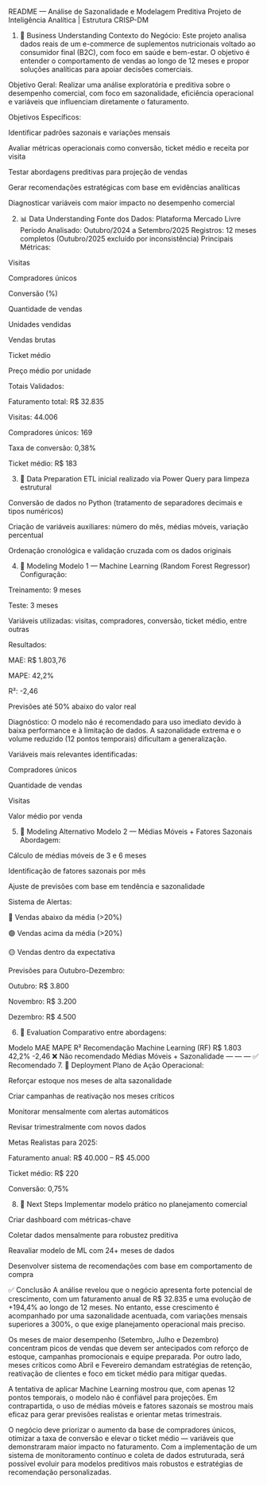 README — Análise de Sazonalidade e Modelagem Preditiva
Projeto de Inteligência Analítica | Estrutura CRISP-DM

1. 🧭 Business Understanding
Contexto do Negócio: Este projeto analisa dados reais de um e-commerce de suplementos nutricionais voltado ao consumidor final (B2C), com foco em saúde e bem-estar. O objetivo é entender o comportamento de vendas ao longo de 12 meses e propor soluções analíticas para apoiar decisões comerciais.

Objetivo Geral: Realizar uma análise exploratória e preditiva sobre o desempenho comercial, com foco em sazonalidade, eficiência operacional e variáveis que influenciam diretamente o faturamento.

Objetivos Específicos:

Identificar padrões sazonais e variações mensais

Avaliar métricas operacionais como conversão, ticket médio e receita por visita

Testar abordagens preditivas para projeção de vendas

Gerar recomendações estratégicas com base em evidências analíticas

Diagnosticar variáveis com maior impacto no desempenho comercial

2. 📊 Data Understanding
Fonte dos Dados: Plataforma Mercado Livre Período Analisado: Outubro/2024 a Setembro/2025 Registros: 12 meses completos (Outubro/2025 excluído por inconsistência) Principais Métricas:

Visitas

Compradores únicos

Conversão (%)

Quantidade de vendas

Unidades vendidas

Vendas brutas

Ticket médio

Preço médio por unidade

Totais Validados:

Faturamento total: R$ 32.835

Visitas: 44.006

Compradores únicos: 169

Taxa de conversão: 0,38%

Ticket médio: R$ 183

3. 🧹 Data Preparation
ETL inicial realizado via Power Query para limpeza estrutural

Conversão de dados no Python (tratamento de separadores decimais e tipos numéricos)

Criação de variáveis auxiliares: número do mês, médias móveis, variação percentual

Ordenação cronológica e validação cruzada com os dados originais

4. 🧠 Modeling
Modelo 1 — Machine Learning (Random Forest Regressor)
Configuração:

Treinamento: 9 meses

Teste: 3 meses

Variáveis utilizadas: visitas, compradores, conversão, ticket médio, entre outras

Resultados:

MAE: R$ 1.803,76

MAPE: 42,2%

R²: -2,46

Previsões até 50% abaixo do valor real

Diagnóstico: O modelo não é recomendado para uso imediato devido à baixa performance e à limitação de dados. A sazonalidade extrema e o volume reduzido (12 pontos temporais) dificultam a generalização.

Variáveis mais relevantes identificadas:

Compradores únicos

Quantidade de vendas

Visitas

Valor médio por venda

5. 🧮 Modeling Alternativo
Modelo 2 — Médias Móveis + Fatores Sazonais
Abordagem:

Cálculo de médias móveis de 3 e 6 meses

Identificação de fatores sazonais por mês

Ajuste de previsões com base em tendência e sazonalidade

Sistema de Alertas:

🔴 Vendas abaixo da média (>20%)

🟢 Vendas acima da média (>20%)

🟡 Vendas dentro da expectativa

Previsões para Outubro-Dezembro:

Outubro: R$ 3.800

Novembro: R$ 3.200

Dezembro: R$ 4.500

6. 🧪 Evaluation
Comparativo entre abordagens:

Modelo	MAE	MAPE	R²	Recomendação
Machine Learning (RF)	R$ 1.803	42,2%	-2,46	❌ Não recomendado
Médias Móveis + Sazonalidade	—	—	—	✅ Recomendado
7. 🚀 Deployment
Plano de Ação Operacional:

Reforçar estoque nos meses de alta sazonalidade

Criar campanhas de reativação nos meses críticos

Monitorar mensalmente com alertas automáticos

Revisar trimestralmente com novos dados

Metas Realistas para 2025:

Faturamento anual: R$ 40.000 – R$ 45.000

Ticket médio: R$ 220

Conversão: 0,75%

8. 📌 Next Steps
Implementar modelo prático no planejamento comercial

Criar dashboard com métricas-chave

Coletar dados mensalmente para robustez preditiva

Reavaliar modelo de ML com 24+ meses de dados

Desenvolver sistema de recomendações com base em comportamento de compra

✅ Conclusão
A análise revelou que o negócio apresenta forte potencial de crescimento, com um faturamento anual de R$ 32.835 e uma evolução de +194,4% ao longo de 12 meses. No entanto, esse crescimento é acompanhado por uma sazonalidade acentuada, com variações mensais superiores a 300%, o que exige planejamento operacional mais preciso.

Os meses de maior desempenho (Setembro, Julho e Dezembro) concentram picos de vendas que devem ser antecipados com reforço de estoque, campanhas promocionais e equipe preparada. Por outro lado, meses críticos como Abril e Fevereiro demandam estratégias de retenção, reativação de clientes e foco em ticket médio para mitigar quedas.

A tentativa de aplicar Machine Learning mostrou que, com apenas 12 pontos temporais, o modelo não é confiável para projeções. Em contrapartida, o uso de médias móveis e fatores sazonais se mostrou mais eficaz para gerar previsões realistas e orientar metas trimestrais.

O negócio deve priorizar o aumento da base de compradores únicos, otimizar a taxa de conversão e elevar o ticket médio — variáveis que demonstraram maior impacto no faturamento. Com a implementação de um sistema de monitoramento contínuo e coleta de dados estruturada, será possível evoluir para modelos preditivos mais robustos e estratégias de recomendação personalizadas.
 
